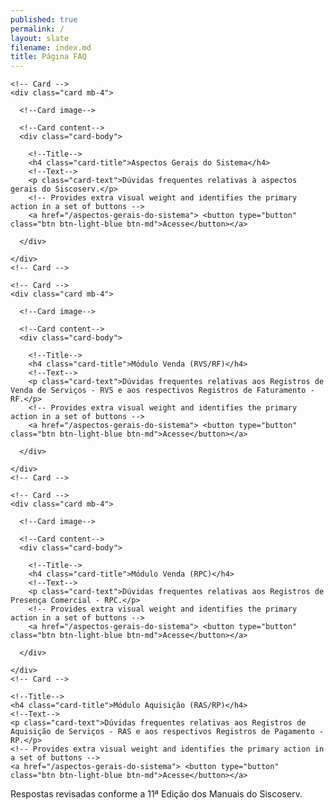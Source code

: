 ```yaml
---
published: true
permalink: /
layout: slate
filename: index.md
title: Página FAQ
---
```



  <!-- Card deck -->
  <div class="card-deck">

    <!-- Card -->
    <div class="card mb-4">

      <!--Card image-->
      
      <!--Card content-->
      <div class="card-body">

        <!--Title-->
        <h4 class="card-title">Aspectos Gerais do Sistema</h4>
        <!--Text-->
        <p class="card-text">Dúvidas frequentes relativas à aspectos gerais do Siscoserv.</p>
        <!-- Provides extra visual weight and identifies the primary action in a set of buttons -->
        <a href="/aspectos-gerais-do-sistema"> <button type="button" class="btn btn-light-blue btn-md">Acesse</button></a>

      </div>

    </div>
    <!-- Card -->

    <!-- Card -->
    <div class="card mb-4">

      <!--Card image-->
      
      <!--Card content-->
      <div class="card-body">

        <!--Title-->
        <h4 class="card-title">Módulo Venda (RVS/RF)</h4>
        <!--Text-->
        <p class="card-text">Dúvidas frequentes relativas aos Registros de Venda de Serviços - RVS e aos respectivos Registros de Faturamento - RF.</p>
        <!-- Provides extra visual weight and identifies the primary action in a set of buttons -->
        <a href="/aspectos-gerais-do-sistema"> <button type="button" class="btn btn-light-blue btn-md">Acesse</button></a>

      </div>

    </div>
    <!-- Card -->

    <!-- Card -->
    <div class="card mb-4">

      <!--Card image-->
      
      <!--Card content-->
      <div class="card-body">

        <!--Title-->
        <h4 class="card-title">Módulo Venda (RPC)</h4>
        <!--Text-->
        <p class="card-text">Dúvidas frequentes relativas aos Registros de Presença Comercial - RPC.</p>
        <!-- Provides extra visual weight and identifies the primary action in a set of buttons -->
        <a href="/aspectos-gerais-do-sistema"> <button type="button" class="btn btn-light-blue btn-md">Acesse</button></a>

      </div>

    </div>
    <!-- Card -->
<!-- Card -->
<div class="card mb-4">

  <!--Card image-->
  
  <!--Card content-->
  <div class="card-body">

    <!--Title-->
    <h4 class="card-title">Módulo Aquisição (RAS/RP)</h4>
    <!--Text-->
    <p class="card-text">Dúvidas frequentes relativas aos Registros de Aquisição de Serviços - RAS e aos respectivos Registros de Pagamento - RP.</p>
    <!-- Provides extra visual weight and identifies the primary action in a set of buttons -->
    <a href="/aspectos-gerais-do-sistema"> <button type="button" class="btn btn-light-blue btn-md">Acesse</button></a>

  </div>

</div>
<!-- Card -->

  </div>
  <!-- Card deck -->

Respostas revisadas conforme a 11ª Edição dos Manuais do Siscoserv.

<script>
$(document).ready(function () {
    document.getElementById("download-btn").style.visibility = "hidden";
});
</script>